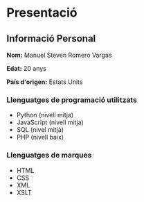 # Presentació

## Informació Personal

**Nom:** Manuel Steven Romero Vargas

**Edat:** 20 anys

**País d'origen:** Estats Units


### Llenguatges de programació utilitzats

* Python (nivell mitja)
* JavaScript (nivell mitja)
* SQL (nivel mitjà)
* PHP (nivell baix)

### Llenguatges de marques

* HTML
* CSS
* XML
* XSLT

<!--
**ManuelSteven21/ManuelSteven21** is a ✨ _special_ ✨ repository because its `README.md` (this file) appears on your GitHub profile.

Here are some ideas to get you started:

- 🔭 I’m currently working on ...
- 🌱 I’m currently learning ...
- 👯 I’m looking to collaborate on ...
- 🤔 I’m looking for help with ...
- 💬 Ask me about ...
- 📫 How to reach me: ...
- 😄 Pronouns: ...
- ⚡ Fun fact: ...
-->
